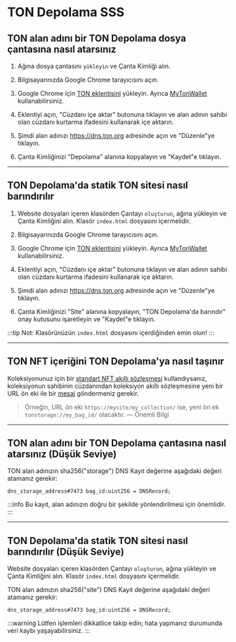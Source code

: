 # TON Depolama SSS

## TON alan adını bir TON Depolama dosya çantasına nasıl atarsınız

1. Ağına dosya çantasını `yükleyin` ve Çanta Kimliği alın.
   
2. Bilgisayarınızda Google Chrome tarayıcısını açın.
   
3. Google Chrome için [TON eklentisini](https://chrome.google.com/webstore/detail/ton-wallet/nphplpgoakhhjchkkhmiggakijnkhfnd) yükleyin. Ayrıca [MyTonWallet](https://chrome.google.com/webstore/detail/mytonwallet/fldfpgipfncgndfolcbkdeeknbbbnhcc) kullanabilirsiniz.
   
4. Eklentiyi açın, "Cüzdanı içe aktar" butonuna tıklayın ve alan adının sahibi olan cüzdanı kurtarma ifadesini kullanarak içe aktarın.
   
5. Şimdi alan adınızı https://dns.ton.org adresinde açın ve "Düzenle"ye tıklayın.
   
6. Çanta Kimliğinizi "Depolama" alanına kopyalayın ve "Kaydet"e tıklayın.

---

## TON Depolama'da statik TON sitesi nasıl barındırılır

1. Website dosyaları içeren klasörden Çantayı `oluşturun`, ağına yükleyin ve Çanta Kimliğini alın. Klasör `index.html` dosyasını içermelidir.

2. Bilgisayarınızda Google Chrome tarayıcısını açın.

3. Google Chrome için [TON eklentisini](https://chrome.google.com/webstore/detail/ton-wallet/nphplpgoakhhjchkkhmiggakijnkhfnd) yükleyin. Ayrıca [MyTonWallet](https://chrome.google.com/webstore/detail/mytonwallet/fldfpgipfncgndfolcbkdeeknbbbnhcc) kullanabilirsiniz.

4. Eklentiyi açın, "Cüzdanı içe aktar" butonuna tıklayın ve alan adının sahibi olan cüzdanı kurtarma ifadesini kullanarak içe aktarın.

5. Şimdi alan adınızı https://dns.ton.org adresinde açın ve "Düzenle"ye tıklayın.

6. Çanta Kimliğinizi "Site" alanına kopyalayın, "TON Depolama'da barındır" onay kutusunu işaretleyin ve "Kaydet"e tıklayın.

:::tip
Not: Klasörünüzün `index.html` dosyasını içerdiğinden emin olun!
:::

---

## TON NFT içeriğini TON Depolama'ya nasıl taşınır

Koleksiyonunuz için bir [standart NFT akıllı sözleşmesi](https://github.com/ton-blockchain/token-contract/blob/main/nft/nft-collection-editable.fc) kullandıysanız, koleksiyonun sahibinin cüzdanından koleksiyon akıllı sözleşmesine yeni bir URL ön eki ile bir [mesaj](https://github.com/ton-blockchain/token-contract/blob/2d411595a4f25fba43997a2e140a203c140c728a/nft/nft-collection-editable.fc#L132) göndermeniz gerekir.

> Örneğin, URL ön eki `https://mysite/my_collection/` ise, yeni ön ek `tonstorage://my_bag_id/` olacaktır.
> — Önemli Bilgi

---

## TON alan adını bir TON Depolama çantasına nasıl atarsınız (Düşük Seviye)

TON alan adınızın sha256("storage") DNS Kayıt değerine aşağıdaki değeri atamanız gerekir:

```
dns_storage_address#7473 bag_id:uint256 = DNSRecord;
```

:::info
Bu kayıt, alan adınızın doğru bir şekilde yönlendirilmesi için önemlidir.
:::

---

## TON Depolama'da statik TON sitesi nasıl barındırılır (Düşük Seviye)

Website dosyaları içeren klasörden Çantayı `oluşturun`, ağına yükleyin ve Çanta Kimliğini alın. Klasör `index.html` dosyasını içermelidir.

TON alan adınızın sha256("site") DNS Kayıt değerine aşağıdaki değeri atamanız gerekir:

```
dns_storage_address#7473 bag_id:uint256 = DNSRecord;
```

:::warning
Lütfen işlemleri dikkatlice takip edin; hata yapmanız durumunda veri kaybı yaşayabilirsiniz.
:::